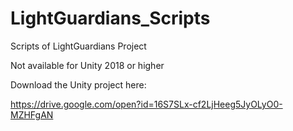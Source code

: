 # LightGuardians_Scripts
Scripts of LightGuardians Project

Not available for Unity 2018 or higher

Download the Unity project here:

https://drive.google.com/open?id=16S7SLx-cf2LjHeeg5JyOLyO0-MZHFgAN
